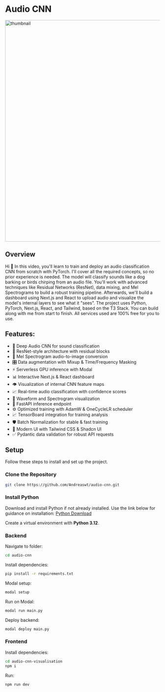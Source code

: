 # Audio CNN

<img width="1280" height="720" alt="thumbnail" src="https://github.com/user-attachments/assets/4a46d85a-f2fb-4ea3-973e-b41881f8e274" />


## Overview

Hi 🤙 In this video, you'll learn to train and deploy an audio classification CNN from scratch with PyTorch. I'll cover all the required concepts, so no prior experience is needed. The model will classify sounds like a dog barking or birds chirping from an audio file. You'll work with advanced techniques like Residual Networks (ResNet), data mixing, and Mel Spectrograms to build a robust training pipeline. Afterwards, we'll build a dashboard using Next.js and React to upload audio and visualize the model's internal layers to see what it "sees". The project uses Python, PyTorch, Next.js, React, and Tailwind, based on the T3 Stack. You can build along with me from start to finish. All services used are 100% free for you to use.

## Features:

- 🧠 Deep Audio CNN for sound classification
- 🧱 ResNet-style architecture with residual blocks
- 🎼 Mel Spectrogram audio-to-image conversion
- 🎛️ Data augmentation with Mixup & Time/Frequency Masking
- ⚡ Serverless GPU inference with Modal
- 📊 Interactive Next.js & React dashboard
- 👁️ Visualization of internal CNN feature maps
- 📈 Real-time audio classification with confidence scores
- 🌊 Waveform and Spectrogram visualization
- 🚀 FastAPI inference endpoint
- ⚙️ Optimized training with AdamW & OneCycleLR scheduler
- 📈 TensorBoard integration for training analysis
- 🛡️ Batch Normalization for stable & fast training
- 🎨 Modern UI with Tailwind CSS & Shadcn UI
- ✅ Pydantic data validation for robust API requests

## Setup

Follow these steps to install and set up the project.

### Clone the Repository

```bash
git clone https://github.com/Andreaswt/audio-cnn.git
```

### Install Python

Download and install Python if not already installed. Use the link below for guidance on installation:
[Python Download](https://www.python.org/downloads/)

Create a virtual environment with **Python 3.12**.

### Backend

Navigate to folder:

```bash
cd audio-cnn
```

Install dependencies:

```bash
pip install -r requirements.txt
```

Modal setup:

```bash
modal setup
```

Run on Modal:

```bash
modal run main.py
```

Deploy backend:

```bash
modal deploy main.py
```

### Frontend

Install dependencies:

```bash
cd audio-cnn-visualisation
npm i
```

Run:

```bash
npm run dev
```
